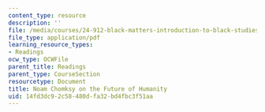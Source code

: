 ```yaml
---
content_type: resource
description: ''
file: /media/courses/24-912-black-matters-introduction-to-black-studies-spring-2017/14fd3dc92c58480dfa32bd4fbc3f51aa_MIT24_912s17_chomsky_future.pdf
file_type: application/pdf
learning_resource_types:
- Readings
ocw_type: OCWFile
parent_title: Readings
parent_type: CourseSection
resourcetype: Document
title: Noam Chomksy on the Future of Humanity
uid: 14fd3dc9-2c58-480d-fa32-bd4fbc3f51aa
---
```

